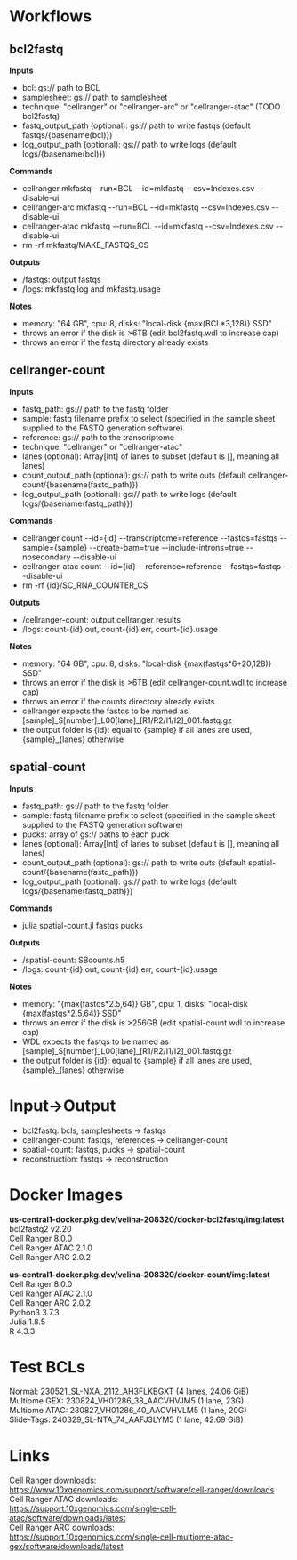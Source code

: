 Workflows
=========

bcl2fastq
---------

**Inputs**  
* bcl: gs:// path to BCL  
* samplesheet: gs:// path to samplesheet  
* technique: "cellranger" or "cellranger-arc" or "cellranger-atac" (TODO bcl2fastq)  
* fastq_output_path (optional): gs:// path to write fastqs (default fastqs/{basename(bcl)})  
* log_output_path (optional): gs:// path to write logs (default logs/{basename(bcl)})

**Commands**  
* cellranger mkfastq --run=BCL --id=mkfastq --csv=Indexes.csv --disable-ui  
* cellranger-arc mkfastq --run=BCL --id=mkfastq --csv=Indexes.csv --disable-ui  
* cellranger-atac mkfastq --run=BCL --id=mkfastq --csv=Indexes.csv --disable-ui  
* rm -rf mkfastq/MAKE_FASTQS_CS  

**Outputs**  
* /fastqs: output fastqs  
* /logs: mkfastq.log and mkfastq.usage

**Notes**
* memory: "64 GB", cpu: 8, disks: "local-disk {max(BCL*3,128)} SSD"  
* throws an error if the disk is >6TB (edit bcl2fastq.wdl to increase cap)  
* throws an error if the fastq directory already exists

cellranger-count
----------------

**Inputs**  
* fastq_path: gs:// path to the fastq folder  
* sample: fastq filename prefix to select (specified in the sample sheet supplied to the FASTQ generation software)  
* reference: gs:// path to the transcriptome  
* technique: "cellranger" or "cellranger-atac"  
* lanes (optional): Array[Int] of lanes to subset (default is [], meaning all lanes)  
* count_output_path (optional): gs:// path to write outs (default cellranger-count/{basename(fastq_path)})  
* log_output_path (optional): gs:// path to write logs (default logs/{basename(fastq_path)})

**Commands**  
* cellranger count --id={id} --transcriptome=reference --fastqs=fastqs --sample={sample} --create-bam=true --include-introns=true --nosecondary --disable-ui  
* cellranger-atac count --id={id} --reference=reference --fastqs=fastqs --disable-ui  
* rm -rf {id}/SC_RNA_COUNTER_CS

**Outputs**  
* /cellranger-count: output cellranger results  
* /logs: count-{id}.out, count-{id}.err, count-{id}.usage  

**Notes**
* memory: "64 GB", cpu: 8, disks: "local-disk {max(fastqs\*6+20,128)} SSD"  
* throws an error if the disk is >6TB (edit cellranger-count.wdl to increase cap)
* throws an error if the counts directory already exists
* cellranger expects the fastqs to be named as [sample]\_S[number]\_L00[lane]\_[R1/R2/I1/I2]\_001.fastq.gz
* the output folder is {id}: equal to {sample} if all lanes are used, {sample}_{lanes} otherwise

spatial-count
----------------

**Inputs**  
* fastq_path: gs:// path to the fastq folder  
* sample: fastq filename prefix to select (specified in the sample sheet supplied to the FASTQ generation software)  
* pucks: array of gs:// paths to each puck  
* lanes (optional): Array[Int] of lanes to subset (default is [], meaning all lanes)  
* count_output_path (optional): gs:// path to write outs (default spatial-count/{basename(fastq_path)})  
* log_output_path (optional): gs:// path to write logs (default logs/{basename(fastq_path)})

**Commands**  
* julia spatial-count.jl fastqs pucks  

**Outputs**  
* /spatial-count: SBcounts.h5  
* /logs: count-{id}.out, count-{id}.err, count-{id}.usage  

**Notes**
* memory: "{max(fastqs\*2.5,64)} GB", cpu: 1, disks: "local-disk {max(fastqs\*2.5,64)} SSD"  
* throws an error if the disk is >256GB (edit spatial-count.wdl to increase cap)
* WDL expects the fastqs to be named as [sample]\_S[number]\_L00[lane]\_[R1/R2/I1/I2]\_001.fastq.gz
* the output folder is {id}: equal to {sample} if all lanes are used, {sample}_{lanes} otherwise

Input→Output
====================
* bcl2fastq: bcls, samplesheets → fastqs  
* cellranger-count: fastqs, references → cellranger-count  
* spatial-count: fastqs, pucks → spatial-count
* reconstruction: fastqs → reconstruction  

Docker Images
=============
**us-central1-docker.pkg.dev/velina-208320/docker-bcl2fastq/img:latest**  
bcl2fastq2 v2.20  
Cell Ranger 8.0.0  
Cell Ranger ATAC 2.1.0  
Cell Ranger ARC 2.0.2  

**us-central1-docker.pkg.dev/velina-208320/docker-count/img:latest**  
Cell Ranger 8.0.0  
Cell Ranger ATAC 2.1.0  
Cell Ranger ARC 2.0.2  
Python3 3.7.3  
Julia 1.8.5  
R 4.3.3

# Test BCLs
Normal: 230521_SL-NXA_2112_AH3FLKBGXT (4 lanes, 24.06 GiB)  
Multiome GEX: 230824_VH01286_38_AACVHVJM5 (1 lane, 23G)  
Multiome ATAC: 230827_VH01286_40_AACVHVLM5 (1 lane, 20G)  
Slide-Tags: 240329_SL-NTA_74_AAFJ3LYM5 (1 lane, 42.69 GiB)

Links
=====
Cell Ranger downloads:  
https://www.10xgenomics.com/support/software/cell-ranger/downloads  
Cell Ranger ATAC downloads:  
https://support.10xgenomics.com/single-cell-atac/software/downloads/latest  
Cell Ranger ARC downloads:  
https://support.10xgenomics.com/single-cell-multiome-atac-gex/software/downloads/latest  

